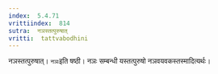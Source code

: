 ```yaml
---
index:  5.4.71
vrittiindex:  814
sutra:  नञस्तत्पुरुषात्
vritti:  tattvabodhini 
---
```


नञस्तत्पुरुषात्। `नञः`इति षष्ठी। नञः सम्बन्धी यस्तत्पुरुषो नञवयवकस्तस्मादित्यर्थः। 

